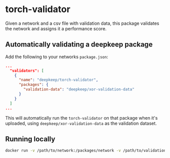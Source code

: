 # torch-validator

Given a network and a csv file with validation data, this package validates
the network and assigns it a performance score.

## Automatically validating a deepkeep package

Add the following to your networks `package.json`:
```json
...
  "validators": [
    {
      "name": "deepkeep/torch-validator",
      "packages": {
        "validation-data": "deepkeep/xor-validation-data"
      }
    }
  ]
...
```

This will automatically run the `torch-validator` on that package when it's
uploaded, using `deepkeep/xor-validation-data` as the validation dataset.

## Running locally

```sh
docker run -v /path/to/network:/packages/network -v /path/to/validation-data:/packages/validation-data docker.deepkeep.co/deepkeep/torch-validator
```

